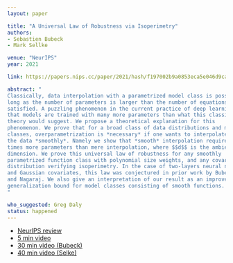 ```yaml
---
layout: paper

title: "A Universal Law of Robustness via Isoperimetry"
authors:
- Sebastien Bubeck
- Mark Sellke

venue: "NeurIPS"
year: 2021

link: https://papers.nips.cc/paper/2021/hash/f197002b9a0853eca5e046d9ca4663d5-Abstract.html

abstract: "
Classically, data interpolation with a parametrized model class is possible as
long as the number of parameters is larger than the number of equations to be
satisfied. A puzzling phenomenon in the current practice of deep learning is
that models are trained with many more parameters than what this classical
theory would suggest. We propose a theoretical explanation for this
phenomenon. We prove that for a broad class of data distributions and model
classes, overparametrization is *necessary* if one wants to interpolate
the data *smoothly*. Namely we show that *smooth* interpolation requires $$d$$
times more parameters than mere interpolation, where $$d$$ is the ambient data
dimension. We prove this universal law of robustness for any smoothly
parametrized function class with polynomial size weights, and any covariate
distribution verifying isoperimetry. In the case of two-layers neural networks
and Gaussian covariates, this law was conjectured in prior work by Bubeck, Li
and Nagaraj. We also give an interpretation of our result as an improved
generalization bound for model classes consisting of smooth functions.
"

who_suggested: Greg Daly
status: happened
---
```

- [NeurIPS review](https://openreview.net/forum?id=z71OSKqTFh7)
- [5 min video](https://www.youtube.com/watch?v=ujMvnQpP528)
- [30 min video (Bubeck)](https://www.youtube.com/watch?v=OzGguadEHOU)
- [40 min video (Selke)](https://www.youtube.com/watch?v=kpaQTxKT83Y)
